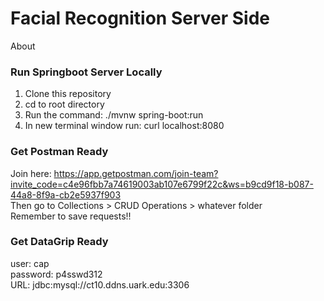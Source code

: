 # Facial Recognition Server Side 
About
### Run Springboot Server Locally 
1. Clone this repository 
2. cd to root directory
3. Run the command: ./mvnw spring-boot:run
4. In new terminal window run: curl localhost:8080

### Get Postman Ready
Join here: 
https://app.getpostman.com/join-team?invite_code=c4e96fbb7a74619003ab107e6799f22c&ws=b9cd9f18-b087-44a8-8f9a-cb2e5937f903 <br />
Then go to Collections > CRUD Operations > whatever folder <br />
Remember to save requests!! 

### Get DataGrip Ready
user: cap <br />
password: p4sswd312 <br />
URL: jdbc:mysql://ct10.ddns.uark.edu:3306 
